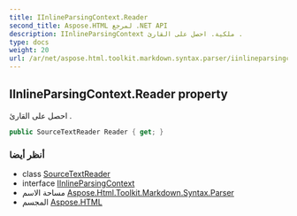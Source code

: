 ```yaml
---
title: IInlineParsingContext.Reader
second_title: Aspose.HTML لمرجع .NET API
description: IInlineParsingContext ملكية. احصل على القارئ .
type: docs
weight: 20
url: /ar/net/aspose.html.toolkit.markdown.syntax.parser/iinlineparsingcontext/reader/
---
```

## IInlineParsingContext.Reader property

احصل على القارئ .

```csharp
public SourceTextReader Reader { get; }
```

### أنظر أيضا

* class [SourceTextReader](../../../aspose.html.toolkit.markdown.syntax.text/sourcetextreader/)
* interface [IInlineParsingContext](../)
* مساحة الاسم [Aspose.Html.Toolkit.Markdown.Syntax.Parser](../../iinlineparsingcontext/)
* المجسم [Aspose.HTML](../../../)


